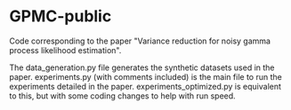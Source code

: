 # GPMC-public
Code corresponding to the paper "Variance reduction for noisy gamma process likelihood estimation".

The data_generation.py file generates the synthetic datasets used in the paper. experiments.py (with comments included) is the main file to run the experiments detailed in the paper. experiments_optimized.py is equivalent to this, but with some coding changes to help with run speed.
